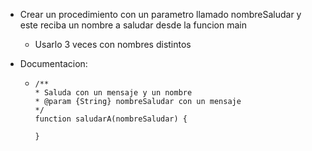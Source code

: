 - Crear un procedimiento con un parametro llamado nombreSaludar y este reciba un nombre a saludar desde la funcion main
    - Usarlo 3 veces con nombres distintos

- Documentacion:
    
    -   ```
        /**
        * Saluda con un mensaje y un nombre
        * @param {String} nombreSaludar con un mensaje
        */
        function saludarA(nombreSaludar) {
            
        }
        ```